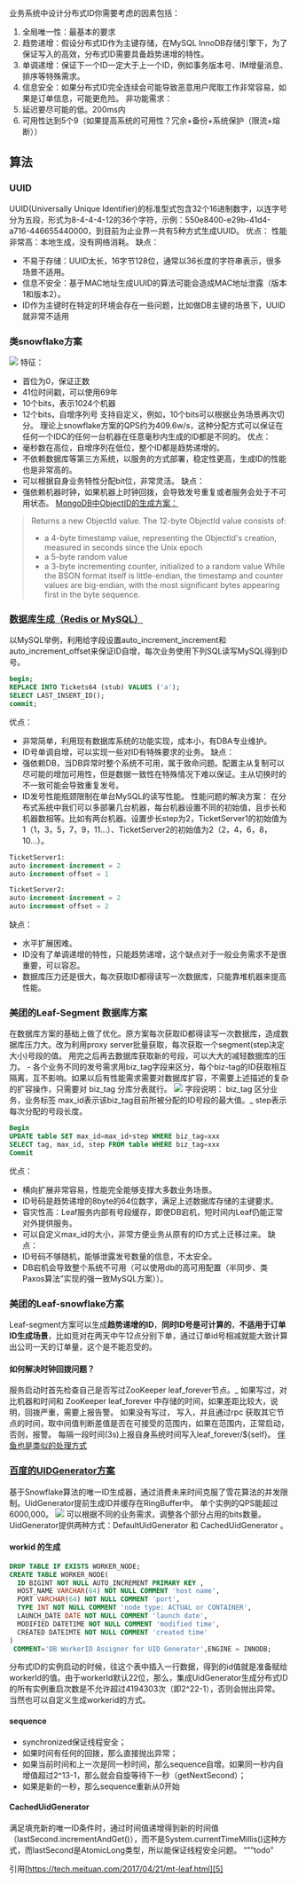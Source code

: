 业务系统中设计分布式ID你需要考虑的因素包括：
1. 全局唯一性：最基本的要求
2. 趋势递增：假设分布式ID作为主键存储，在MySQL InnoDB存储引擎下，为了保证写入的高效，分布式ID需要具备趋势递增的特性。
3. 单调递增：保证下一个ID一定大于上一个ID，例如事务版本号、IM增量消息、排序等特殊需求。
4. 信息安全：如果分布式ID完全连续会可能导致恶意用户爬取工作非常容易，如果是订单信息，可能更危险。
非功能需求：
1. 延迟要尽可能的低。200ms内
2. 可用性达到5个9（如果提高系统的可用性？冗余+备份+系统保护（限流+熔断））
## 算法
### UUID
UUID(Universally Unique Identifier)的标准型式包含32个16进制数字，以连字号分为五段，形式为8-4-4-4-12的36个字符，示例：550e8400-e29b-41d4-a716-446655440000，到目前为止业界一共有5种方式生成UUID。
优点：
性能非常高：本地生成，没有网络消耗。
缺点：
- 不易于存储：UUID太长，16字节128位，通常以36长度的字符串表示，很多场景不适用。
- 信息不安全：基于MAC地址生成UUID的算法可能会造成MAC地址泄露（版本1和版本2）。
- ID作为主键时在特定的环境会存在一些问题，比如做DB主键的场景下，UUID就非常不适用
### 类snowflake方案
![][image-1]
特征：
- 首位为0，保证正数
- 41位时间戳，可以使用69年
- 10个bits，表示1024个机器
- 12个bits，自增序列号
支持自定义，例如，10个bits可以根据业务场景再次切分。
理论上snowflake方案的QPS约为409.6w/s，这种分配方式可以保证在任何一个IDC的任何一台机器在任意毫秒内生成的ID都是不同的。
优点：
- 毫秒数在高位，自增序列在低位，整个ID都是趋势递增的。
- 不依赖数据库等第三方系统，以服务的方式部署，稳定性更高，生成ID的性能也是非常高的。
- 可以根据自身业务特性分配bit位，非常灵活。
缺点：
- 强依赖机器时钟，如果机器上时钟回拨，会导致发号重复或者服务会处于不可用状态。
[MongoDB中ObjectID的生成方案：][1]
> Returns a new ObjectId value. The 12-byte ObjectId value consists of:
> - a 4-byte timestamp value, representing the ObjectId's creation, measured in seconds since the Unix epoch
> - a 5-byte random value
> - a 3-byte incrementing counter, initialized to a random value
> While the BSON format itself is little-endian, the timestamp and counter values are big-endian, with the most significant bytes appearing first in the byte sequence.
### [数据库生成（Redis or MySQL）][2]
以MySQL举例，利用给字段设置auto_increment_increment和auto_increment_offset来保证ID自增，每次业务使用下列SQL读写MySQL得到ID号。
```sql
begin;
REPLACE INTO Tickets64 (stub) VALUES ('a');
SELECT LAST_INSERT_ID();
commit;
```
优点：
- 非常简单，利用现有数据库系统的功能实现，成本小，有DBA专业维护。
- ID号单调自增，可以实现一些对ID有特殊要求的业务。
缺点：
- 强依赖DB，当DB异常时整个系统不可用，属于致命问题。配置主从复制可以尽可能的增加可用性，但是数据一致性在特殊情况下难以保证。主从切换时的不一致可能会导致重复发号。
- ID发号性能瓶颈限制在单台MySQL的读写性能。
性能问题的解决方案：
在分布式系统中我们可以多部署几台机器，每台机器设置不同的初始值，且步长和机器数相等。比如有两台机器。设置步长step为2，TicketServer1的初始值为1（1，3，5，7，9，11…）、TicketServer2的初始值为2（2，4，6，8，10…）。
```sql
TicketServer1:
auto-increment-increment = 2
auto-increment-offset = 1

TicketServer2:
auto-increment-increment = 2
auto-increment-offset = 2
```
缺点：
- 水平扩展困难。
- ID没有了单调递增的特性，只能趋势递增，这个缺点对于一般业务需求不是很重要，可以容忍。
- 数据库压力还是很大，每次获取ID都得读写一次数据库，只能靠堆机器来提高性能。

### 美团的Leaf-Segment 数据库方案
在数据库方案的基础上做了优化。原方案每次获取ID都得读写一次数据库，造成数据库压力大。改为利用proxy server批量获取，每次获取一个segment(step决定大小)号段的值。
用完之后再去数据库获取新的号段，可以大大的减轻数据库的压力。 - 各个业务不同的发号需求用biz_tag字段来区分，每个biz-tag的ID获取相互隔离，互不影响。如果以后有性能需求需要对数据库扩容，不需要上述描述的复杂的扩容操作，只需要对 biz_tag 分库分表就行。
![][image-2]
字段说明：
biz_tag 区分业务，业务标签
max_id表示该biz_tag目前所被分配的ID号段的最大值。_
step表示每次分配的号段长度。
```sql
Begin
UPDATE table SET max_id=max_id+step WHERE biz_tag=xxx
SELECT tag, max_id, step FROM table WHERE biz_tag=xxx
Commit
```
优点：
- 横向扩展非常容易，性能完全能够支撑大多数业务场景。
- ID号码是趋势递增的8byte的64位数字，满足上述数据库存储的主键要求。
- 容灾性高：Leaf服务内部有号段缓存，即使DB宕机，短时间内Leaf仍能正常对外提供服务。
- 可以自定义max_id的大小，非常方便业务从原有的ID方式上迁移过来。
缺点：
- ID号码不够随机，能够泄露发号数量的信息，不太安全。
- DB宕机会导致整个系统不可用（可以使用db的高可用配置（半同步、类Paxos算法”实现的强一致MySQL方案））。
### 美团的Leaf-snowflake方案
Leaf-segment方案可以生成**趋势递增的ID**，**同时ID号是可计算的**，**不适用于订单ID生成场景**，比如竞对在两天中午12点分别下单，通过订单id号相减就能大致计算出公司一天的订单量，这个是不能忍受的。
#### 如何解决时钟回拨问题？
服务启动时首先检查自己是否写过ZooKeeper leaf_forever节点。_
如果写过，对比机器和时间和 ZooKeeper leaf_forever 中存储的时间，如果差距比较大，说明，回拨严重，需要上报告警。
如果没有写过， 写入，并且通过rpc 获取其它节点的时间，取中间值判断差值是否在可接受的范围内，如果在范围内，正常启动，否则，报警。
每隔一段时间(3s)上报自身系统时间写入leaf_forever/${self}。
[伴鱼也是类似的处理方式][3]
### [百度的UIDGenerator方案][4]
基于Snowflake算法的唯一ID生成器，通过消费未来时间克服了雪花算法的并发限制。UidGenerator提前生成ID并缓存在RingBuffer中。 单个实例的QPS能超过6000,000。
![][image-3]
可以根据不同的业务需求，调整各个部分占用的bits数量。
UidGenerator提供两种方式：DefaultUidGenerator 和 CachedUidGenerator 。
#### workid 的生成
```sql
DROP TABLE IF EXISTS WORKER_NODE;
CREATE TABLE WORKER_NODE(
  ID BIGINT NOT NULL AUTO_INCREMENT PRIMARY KEY ,
  HOST_NAME VARCHAR(64) NOT NULL COMMENT 'host name',
  PORT VARCHAR(64) NOT NULL COMMENT 'port',
  TYPE INT NOT NULL COMMENT 'node type: ACTUAL or CONTAINER',
  LAUNCH_DATE DATE NOT NULL COMMENT 'launch date',
  MODIFIED DATETIME NOT NULL COMMENT 'modified time',
  CREATED DATEIMTE NOT NULL COMMENT 'created time'
)
 COMMENT='DB WorkerID Assigner for UID Generator',ENGINE = INNODB;
```
分布式ID的实例启动的时候，往这个表中插入一行数据，得到的id值就是准备赋给workerId的值。由于workerId默认22位，那么，集成UidGenerator生成分布式ID的所有实例重启次数是不允许超过4194303次（即2^22-1），否则会抛出异常。 当然也可以自定义生成workerid的方式。
#### sequence 
- synchronized保证线程安全；
- 如果时间有任何的回拨，那么直接抛出异常；
- 如果当前时间和上一次是同一秒时间，那么sequence自增。如果同一秒内自增值超过2^13-1，那么就会自旋等待下一秒（getNextSecond）；
- 如果是新的一秒，那么sequence重新从0开始
#### CachedUidGenerator 
满足填充新的唯一ID条件时，通过时间值递增得到新的时间值（lastSecond.incrementAndGet()），而不是System.currentTimeMillis()这种方式，而lastSecond是AtomicLong类型，所以能保证线程安全问题。
“””todo”

引用[https://tech.meituan.com/2017/04/21/mt-leaf.html][5]

[1]:	https://docs.mongodb.com/v4.4/reference/method/ObjectId/
[2]:	https://code.flickr.net/2010/02/08/ticket-servers-distributed-unique-primary-keys-on-the-cheap/
[3]:	https://tech.ipalfish.com/blog/2020/08/09/id_gen/
[4]:	https://my.oschina.net/u/1000241/blog/3048980
[5]:	https://tech.meituan.com/2017/04/21/mt-leaf.html

[image-1]:	https://tva1.sinaimg.cn/large/008i3skNly1grwunva1z0j30uw07uq3i.jpg
[image-2]:	https://tva1.sinaimg.cn/large/008i3skNly1grwwvvbwetj30s0064jsi.jpg
[image-3]:	https://tva1.sinaimg.cn/large/008i3skNly1grwyi2gewfj30ye08c76d.jpg